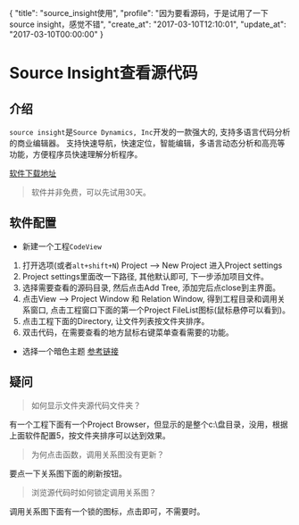 {
  "title": "source_insight使用",
  "profile": "因为要看源码，于是试用了一下source insight，感觉不错",
  "create_at": "2017-03-10T12:10:01",
  "update_at": "2017-03-10T00:00:00"
}
# Source Insight查看源代码

## 介绍
`source insight`是`Source Dynamics, Inc`开发的一款强大的, 支持多语言代码分析的商业编辑器。
支持快速导航，快速定位，智能编辑，多语言动态分析和高亮等功能，方便程序员快速理解分析程序。

[软件下载地址](https://www.sourceinsight.com/download/)
> 软件并非免费，可以先试用30天。

## 软件配置

- 新建一个工程`CodeView`
1. 打开选项(或者`alt+shift+N`) Project --> New Project 进入Project settings
2. Project settings里面改一下路径, 其他默认即可, 下一步添加项目文件。
3. 选择需要查看的源码目录, 然后点击Add Tree, 添加完后点close到主界面。
4. 点击View --> Project Window 和 Relation Window, 得到工程目录和调用关系窗口, 点击工程窗口下面的第一个Project FileList图标(鼠标悬停可以看到)。
5. 点击工程下面的Directory, 让文件列表按文件夹排序。
6. 双击代码，在需要查看的地方鼠标右键菜单查看需要的功能。

- 选择一个暗色主题
[参考链接](http://www.cnblogs.com/JonnyLulu/p/3871413.html)

## 疑问
> 如何显示文件夹源代码文件夹？

有一个工程下面有一个Project Browser，但显示的是整个c:\\盘目录，没用，根据上面软件配置5，按文件夹排序可以达到效果。

> 为何点击函数，调用关系图没有更新？

要点一下关系图下面的刷新按钮。

> 浏览源代码时如何锁定调用关系图？

调用关系图下面有一个锁的图标，点击即可，不需要时。
